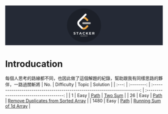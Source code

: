 
![](https://github.com/destiny5420/leetcode-javascript/blob/master/src/logo.png)
# Introducation
每個人思考的路線都不同，也因此做了這個解題的紀錄，幫助跟我有同樣思路的夥伴，一路過關斬將
|  No.  | Difficulty |                                   Topic                                    |                Solution                 |
| :---: | :--------: | :------------------------------------------------------------------------: | :-------------------------------------: |
|   1   |    Easy    |               [Path](https://leetcode.com/problems/two-sum/)               |               [Two Sum]()               |
|  26   |    Easy    | [Path](https://leetcode.com/problems/remove-duplicates-from-sorted-array/) | [Remove Duplicates from Sorted Array]() |
| 1480  |    Easy    |       [Path](https://leetcode.com/problems/running-sum-of-1d-array/)       |       [Running Sum of 1d Array]()       |